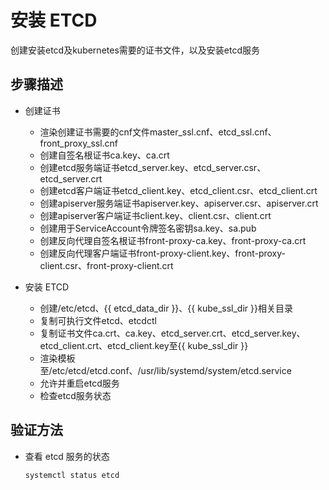 # 安装 ETCD

创建安装etcd及kubernetes需要的证书文件，以及安装etcd服务

## 步骤描述
- 创建证书
  - 渲染创建证书需要的cnf文件master_ssl.cnf、etcd_ssl.cnf、front_proxy_ssl.cnf
  - 创建自签名根证书ca.key、ca.crt
  - 创建etcd服务端证书etcd_server.key、etcd_server.csr、etcd_server.crt
  - 创建etcd客户端证书etcd_client.key、etcd_client.csr、etcd_client.crt
  - 创建apiserver服务端证书apiserver.key、apiserver.csr、apiserver.crt
  - 创建apiserver客户端证书client.key、client.csr、client.crt
  - 创建用于ServiceAccount令牌签名密钥sa.key、sa.pub
  - 创建反向代理自签名根证书front-proxy-ca.key、front-proxy-ca.crt
  - 创建反向代理客户端证书front-proxy-client.key、front-proxy-client.csr、front-proxy-client.crt

- 安装 ETCD
  - 创建/etc/etcd、{{ etcd_data_dir }}、{{ kube_ssl_dir }}相关目录
  - 复制可执行文件etcd、etcdctl
  - 复制证书文件ca.crt、ca.key、etcd_server.crt、etcd_server.key、etcd_client.crt、etcd_client.key至{{ kube_ssl_dir }}
  - 渲染模板至/etc/etcd/etcd.conf、/usr/lib/systemd/system/etcd.service
  - 允许并重启etcd服务
  - 检查etcd服务状态

## 验证方法
- 查看 etcd 服务的状态

  ```sh
  systemctl status etcd
  ```

